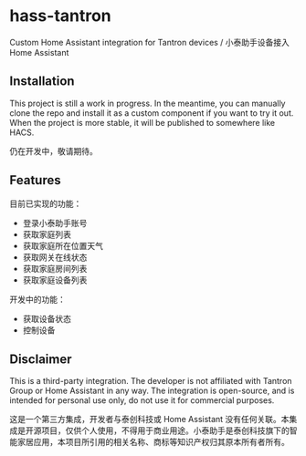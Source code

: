 # hass-tantron

Custom Home Assistant integration for Tantron devices / 小泰助手设备接入 Home Assistant

## Installation

This project is still a work in progress. In the meantime, you can manually clone the repo and install it as a custom component if you want to try it out. When the project is more stable, it will be published to somewhere like HACS. 

仍在开发中，敬请期待。

## Features

目前已实现的功能：
- 登录小泰助手账号
- 获取家庭列表
- 获取家庭所在位置天气
- 获取网关在线状态
- 获取家庭房间列表
- 获取家庭设备列表

开发中的功能：
- 获取设备状态
- 控制设备

## Disclaimer

This is a third-party integration. The developer is not affiliated with Tantron Group or Home Assistant in any way. The integration is open-source, and is intended for personal use only, do not use it for commercial purposes.

这是一个第三方集成，开发者与泰创科技或 Home Assistant 没有任何关联。本集成是开源项目，仅供个人使用，不得用于商业用途。小泰助手是泰创科技旗下的智能家居应用，本项目所引用的相关名称、商标等知识产权归其原本所有者所有。
